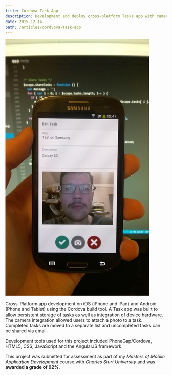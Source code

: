 ```yaml
---
title: Cordova Task App
description: Development and deploy cross-platform Tasks app with camera integration and offline storage
date: 2015-12-14
path: /articles/cordvova-task-app
---
```


![Cross-Platform App Development](android-in-app-selfie-in-progress.jpg)

Cross-Platform app development on iOS (iPhone and iPad) and Android (Phone and Tablet) using the Cordova build tool. A Task app was built to allow persistent storage of tasks as well as integration of device hardware. The camera integration allowed users to attach a photo to a task. Completed tasks are moved to a separate list and uncompleted tasks can be shared via email.

Development tools used for this project included PhoneGap/Cordova, HTML5, CSS, JavaScript and the AngularJS framework.

This project was submitted for assessment as part of my *Masters of Mobile Application Development* course with *Charles Sturt University* and was **awarded a grade of 92%**.
